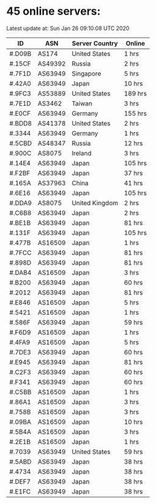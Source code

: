 # 45 online servers:

Latest update at: Sun Jan 26 09:10:08 UTC 2020

| ID | ASN | Server Country | Online |
| -- | --- | -------------- | ------ |
| #.D09B | AS174 | United States | 1 hrs |
| #.15CF | AS49392 | Russia | 2 hrs |
| #.7F1D | AS63949 | Singapore | 5 hrs |
| #.42A0 | AS63949 | Japan | 10 hrs |
| #.9FC3 | AS53889 | United States | 189 hrs |
| #.7E1D | AS3462 | Taiwan | 3 hrs |
| #.E0CF | AS63949 | Germany | 155 hrs |
| #.BDD8 | AS41378 | United States | 2 hrs |
| #.3344 | AS63949 | Germany | 1 hrs |
| #.5CBD | AS48347 | Russia | 12 hrs |
| #.900C | AS8075 | Ireland | 3 hrs |
| #.14E4 | AS63949 | Japan | 105 hrs |
| #.F2BF | AS63949 | Japan | 37 hrs |
| #.165A | AS37963 | China | 41 hrs |
| #.6E16 | AS63949 | Japan | 105 hrs |
| #.DDA9 | AS8075 | United Kingdom | 2 hrs |
| #.C6B8 | AS63949 | Japan | 2 hrs |
| #.BE1B | AS63949 | Japan | 81 hrs |
| #.131F | AS63949 | Japan | 105 hrs |
| #.477B | AS16509 | Japan | 1 hrs |
| #.7FCC | AS63949 | Japan | 81 hrs |
| #.898D | AS63949 | Japan | 81 hrs |
| #.DAB4 | AS16509 | Japan | 3 hrs |
| #.B200 | AS63949 | Japan | 60 hrs |
| #.2012 | AS63949 | Japan | 81 hrs |
| #.E846 | AS16509 | Japan | 5 hrs |
| #.5421 | AS16509 | Japan | 1 hrs |
| #.586F | AS63949 | Japan | 59 hrs |
| #.F6D9 | AS16509 | Japan | 1 hrs |
| #.4FA9 | AS16509 | Japan | 5 hrs |
| #.7DE3 | AS63949 | Japan | 60 hrs |
| #.E945 | AS63949 | Japan | 81 hrs |
| #.C2F3 | AS63949 | Japan | 60 hrs |
| #.F341 | AS63949 | Japan | 60 hrs |
| #.C5BB | AS16509 | Japan | 1 hrs |
| #.86A1 | AS16509 | Japan | 3 hrs |
| #.758B | AS16509 | Japan | 3 hrs |
| #.09BA | AS16509 | Japan | 10 hrs |
| #.5B4A | AS16509 | Japan | 3 hrs |
| #.2E1B | AS16509 | Japan | 1 hrs |
| #.7039 | AS63949 | United States | 59 hrs |
| #.5ABD | AS63949 | Japan | 38 hrs |
| #.4734 | AS63949 | Japan | 38 hrs |
| #.DEF7 | AS63949 | Japan | 38 hrs |
| #.E1FC | AS63949 | Japan | 38 hrs |

